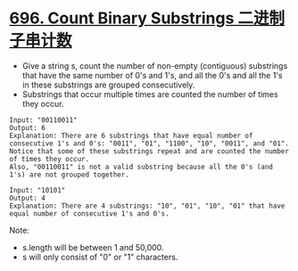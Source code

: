 # [696. Count Binary Substrings 二进制子串计数](https://leetcode.com/problems/count-binary-substrings/)
* Give a string s, count the number of non-empty (contiguous) substrings that have the same number of 0's and 1's, and all the 0's and all the 1's in these substrings are grouped consecutively.
* Substrings that occur multiple times are counted the number of times they occur.
```text
Input: "00110011"
Output: 6
Explanation: There are 6 substrings that have equal number of consecutive 1's and 0's: "0011", "01", "1100", "10", "0011", and "01".
Notice that some of these substrings repeat and are counted the number of times they occur.
Also, "00110011" is not a valid substring because all the 0's (and 1's) are not grouped together.

Input: "10101"
Output: 4
Explanation: There are 4 substrings: "10", "01", "10", "01" that have equal number of consecutive 1's and 0's.
```
Note:
* s.length will be between 1 and 50,000.
* s will only consist of "0" or "1" characters.